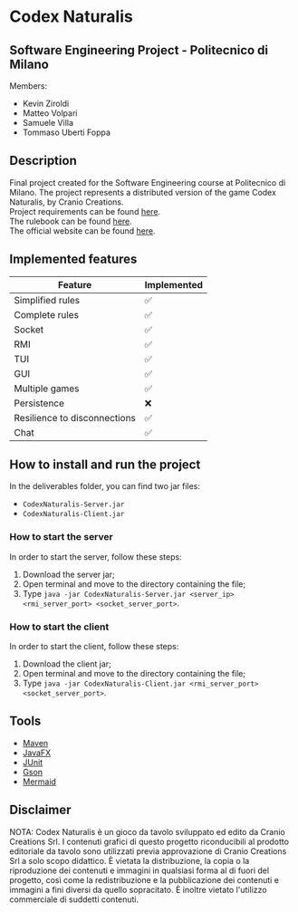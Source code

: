 # Codex Naturalis

## Software Engineering Project - Politecnico di Milano
Members:
* Kevin Ziroldi
* Matteo Volpari
* Samuele Villa
* Tommaso Uberti Foppa

## Description
Final project created for the Software Engineering course at Politecnico di Milano.
The project represents a distributed version of the game Codex Naturalis, by Cranio Creations.  
Project requirements can be found [here](https://github.com/matteovolpari5/Codex-Naturalis/blob/main/deliverables/requirements.pdf).  
The rulebook can be found [here](https://github.com/matteovolpari5/Codex-Naturalis/blob/main/deliverables/codex_naturalis_rulebook.pdf).  
The official website can be found [here](https://www.craniocreations.it/prodotto/codex-naturalis).

## Implemented features
| Feature                      | Implemented |
|------------------------------|-------------|
| Simplified rules             | ✅           |
| Complete rules               | ✅           |
| Socket                       | ✅           |
| RMI                          | ✅           |
| TUI                          | ✅           |
| GUI                          | ✅           |
| Multiple games               | ✅           |
| Persistence                  | ❌           | 
| Resilience to disconnections | ✅           |
| Chat                         | ✅           |

## How to install and run the project
In the deliverables folder, you can find two jar files:
 * `CodexNaturalis-Server.jar`
 * `CodexNaturalis-Client.jar` 

### How to start the server 
In order to start the server, follow these steps:
1. Download the server jar; 
2. Open terminal and move to the directory containing the file;
3. Type `java -jar CodexNaturalis-Server.jar <server_ip> <rmi_server_port> <socket_server_port>`.

### How to start the client
In order to start the client, follow these steps:
1. Download the client jar;
2. Open terminal and move to the directory containing the file;
3. Type `java -jar CodexNaturalis-Client.jar <rmi_server_port> <socket_server_port>`.

## Tools
- [Maven](https://maven.apache.org)
- [JavaFX](https://openjfx.io/)
- [JUnit](https://junit.org/junit5/)
- [Gson](https://github.com/google/gson)
- [Mermaid](https://mermaid.js.org)

## Disclaimer
NOTA: Codex Naturalis è un gioco da tavolo sviluppato ed edito da Cranio Creations Srl. I contenuti grafici di questo progetto riconducibili al prodotto editoriale da tavolo sono utilizzati previa approvazione di Cranio Creations Srl a solo scopo didattico. È vietata la distribuzione, la copia o la riproduzione dei contenuti e immagini in qualsiasi forma al di fuori del progetto, così come la redistribuzione e la pubblicazione dei contenuti e immagini a fini diversi da quello sopracitato. È inoltre vietato l'utilizzo commerciale di suddetti contenuti.